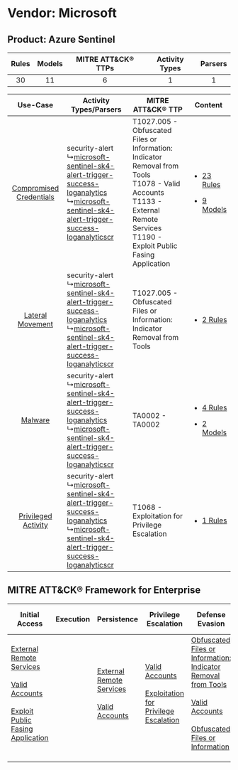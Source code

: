 Vendor: Microsoft
=================
Product: Azure Sentinel
-----------------------
| Rules | Models | MITRE ATT&CK® TTPs | Activity Types | Parsers |
|:-----:|:------:|:------------------:|:--------------:|:-------:|
|  30   |   11   |         6          |       1        |    1    |

|    Use-Case    | Activity Types/Parsers    | MITRE ATT&CK® TTP    | Content    |
|:----:| ---- | ---- | ---- |
| [Compromised Credentials](../../../UseCases/uc_compromised_credentials.md) |  security-alert<br> ↳[microsoft-sentinel-sk4-alert-trigger-success-loganalytics](Ps/pC_microsoftsentinelsk4alerttriggersuccessloganalytics.md)<br> ↳[microsoft-sentinel-sk4-alert-trigger-success-loganalyticscr](Ps/pC_microsoftsentinelsk4alerttriggersuccessloganalyticscr.md)<br> | T1027.005 - Obfuscated Files or Information: Indicator Removal from Tools<br>T1078 - Valid Accounts<br>T1133 - External Remote Services<br>T1190 - Exploit Public Fasing Application<br> | [<ul><li>23 Rules</li></ul><ul><li>9 Models</li></ul>](RM/r_m_microsoft_azure_sentinel_Compromised_Credentials.md) |
|        [Lateral Movement](../../../UseCases/uc_lateral_movement.md)        |  security-alert<br> ↳[microsoft-sentinel-sk4-alert-trigger-success-loganalytics](Ps/pC_microsoftsentinelsk4alerttriggersuccessloganalytics.md)<br> ↳[microsoft-sentinel-sk4-alert-trigger-success-loganalyticscr](Ps/pC_microsoftsentinelsk4alerttriggersuccessloganalyticscr.md)<br> | T1027.005 - Obfuscated Files or Information: Indicator Removal from Tools<br>    | [<ul><li>2 Rules</li></ul>](RM/r_m_microsoft_azure_sentinel_Lateral_Movement.md)    |
|    [Malware](../../../UseCases/uc_malware.md)    |  security-alert<br> ↳[microsoft-sentinel-sk4-alert-trigger-success-loganalytics](Ps/pC_microsoftsentinelsk4alerttriggersuccessloganalytics.md)<br> ↳[microsoft-sentinel-sk4-alert-trigger-success-loganalyticscr](Ps/pC_microsoftsentinelsk4alerttriggersuccessloganalyticscr.md)<br> | TA0002 - TA0002<br>    | [<ul><li>4 Rules</li></ul><ul><li>2 Models</li></ul>](RM/r_m_microsoft_azure_sentinel_Malware.md)    |
|     [Privileged Activity](../../../UseCases/uc_privileged_activity.md)     |  security-alert<br> ↳[microsoft-sentinel-sk4-alert-trigger-success-loganalytics](Ps/pC_microsoftsentinelsk4alerttriggersuccessloganalytics.md)<br> ↳[microsoft-sentinel-sk4-alert-trigger-success-loganalyticscr](Ps/pC_microsoftsentinelsk4alerttriggersuccessloganalyticscr.md)<br> | T1068 - Exploitation for Privilege Escalation<br>    | [<ul><li>1 Rules</li></ul>](RM/r_m_microsoft_azure_sentinel_Privileged_Activity.md)    |

MITRE ATT&CK® Framework for Enterprise
--------------------------------------
| Initial Access                                                                                                                                                                                                                         | Execution | Persistence                                                                                                                                      | Privilege Escalation                                                                                                                                          | Defense Evasion                                                                                                                                                                                                                                                               | Credential Access | Discovery | Lateral Movement | Collection | Command and Control | Exfiltration | Impact |
| -------------------------------------------------------------------------------------------------------------------------------------------------------------------------------------------------------------------------------------- | --------- | ------------------------------------------------------------------------------------------------------------------------------------------------ | ------------------------------------------------------------------------------------------------------------------------------------------------------------- | ----------------------------------------------------------------------------------------------------------------------------------------------------------------------------------------------------------------------------------------------------------------------------- | ----------------- | --------- | ---------------- | ---------- | ------------------- | ------------ | ------ |
| [External Remote Services](https://attack.mitre.org/techniques/T1133)<br><br>[Valid Accounts](https://attack.mitre.org/techniques/T1078)<br><br>[Exploit Public Fasing Application](https://attack.mitre.org/techniques/T1190)<br><br> |           | [External Remote Services](https://attack.mitre.org/techniques/T1133)<br><br>[Valid Accounts](https://attack.mitre.org/techniques/T1078)<br><br> | [Valid Accounts](https://attack.mitre.org/techniques/T1078)<br><br>[Exploitation for Privilege Escalation](https://attack.mitre.org/techniques/T1068)<br><br> | [Obfuscated Files or Information: Indicator Removal from Tools](https://attack.mitre.org/techniques/T1027/005)<br><br>[Valid Accounts](https://attack.mitre.org/techniques/T1078)<br><br>[Obfuscated Files or Information](https://attack.mitre.org/techniques/T1027)<br><br> |                   |           |                  |            |                     |              |        |